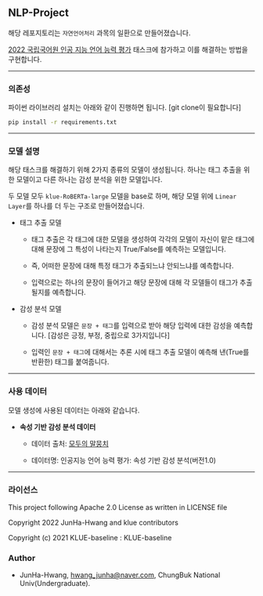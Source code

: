 ## NLP-Project

해당 레포지토리는 `자연언어처리` 과목의 일환으로 만들어졌습니다.

[2022 국립국어원 인공 지능 언어 능력 평가](https://corpus.korean.go.kr/task/taskList.do?taskId=8&clCd=END_TASK&subMenuId=sub01) 태스크에 참가하고 이를 해결하는 방법을 구현합니다.

---------

### 의존성

파이썬 라이브러리 설치는 아래와 같이 진행하면 됩니다. [git clone이 필요합니다]

  ```bash
  pip install -r requirements.txt
  ```

--------

### 모델 설명

해당 태스크를 해결하기 위해 2가지 종류의 모델이 생성됩니다. 하나는 태그 추출을 위한 모델이고 다른 하나는 감성 분석을 위한 모델입니다.

두 모델 모두 `klue-RoBERTa-large` 모델을 base로 하며, 해당 모델 위에 `Linear Layer`를 하나를 더 두는 구조로 만들어졌습니다.

- 태그 추출 모델

  - 태그 추출은 각 태그에 대한 모델을 생성하여 각각의 모델이 자신이 맡은 태그에 대해 문장에 그 특성이 나타는지 True/False를 예측하는 모델입니다.
  
  - 즉, 어떠한 문장에 대해 특정 태그가 추출되느냐 안되느냐를 예측합니다.
  
  - 입력으로는 하나의 문장이 들어가고 해당 문장에 대해 각 모델들이 태그가 추출될지를 예측합니다.
  
- 감성 분석 모델

  - 감성 분석 모델은 `문장 + 태그`를 입력으로 받아 해당 입력에 대한 감성을 예측합니다. [감성은 긍정, 부정, 중립으로 3가지입니다]
  
  - 입력인 `문장 + 태그`에 대해서는 추론 시에 태그 추출 모델이 예측해 낸(True를 반환한) 태그를 붙여줍니다.

------

### 사용 데이터

모델 생성에 사용된 데이터는 아래와 같습니다.

- **속성 기반 감성 분석 데이터**

  - 데이터 출처: [모두의 말뭉치](https://corpus.korean.go.kr/main.do)
  
  - 데이터명: 인공지능 언어 능력 평가: 속성 기반 감성 분석(버전1.0)
  
--------
  
### 라이선스

This project following Apache 2.0 License as written in LICENSE file

Copyright 2022 JunHa-Hwang and klue contributors

Copyright (c) 2021 KLUE-baseline : KLUE-baseline

### Author

- JunHa-Hwang, hwang_junha@naver.com, ChungBuk National Univ(Undergraduate).
